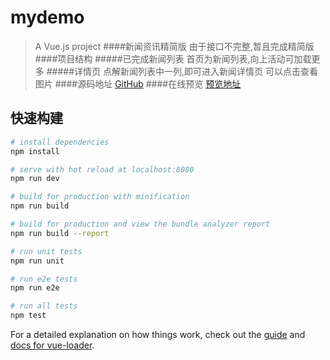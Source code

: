 # mydemo

> A Vue.js project
####新闻资讯精简版
   >由于接口不完整,暂且完成精简版
####项目结构
   #####已完成新闻列表
   >首页为新闻列表,向上活动可加载更多
   #####详情页
  >点解新闻列表中一列,即可进入新闻详情页
   可以点击查看图片
 ####源码地址
   [GitHub](https://github.com/2902854803/mydemo)
 ####在线预览
   [预览地址]()

## 快速构建

``` bash
# install dependencies
npm install

# serve with hot reload at localhost:8080
npm run dev

# build for production with minification
npm run build

# build for production and view the bundle analyzer report
npm run build --report

# run unit tests
npm run unit

# run e2e tests
npm run e2e

# run all tests
npm test
```

For a detailed explanation on how things work, check out the [guide](http://vuejs-templates.github.io/webpack/) and [docs for vue-loader](http://vuejs.github.io/vue-loader).
